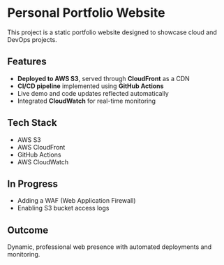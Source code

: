 # Personal Portfolio Website

This project is a static portfolio website designed to showcase cloud and DevOps projects.

## Features

- **Deployed to AWS S3**, served through **CloudFront** as a CDN
- **CI/CD pipeline** implemented using **GitHub Actions**
- Live demo and code updates reflected automatically
- Integrated **CloudWatch** for real-time monitoring

## Tech Stack

- AWS S3
- AWS CloudFront
- GitHub Actions
- AWS CloudWatch

## In Progress

- Adding a WAF (Web Application Firewall)
- Enabling S3 bucket access logs

## Outcome

Dynamic, professional web presence with automated deployments and monitoring.
